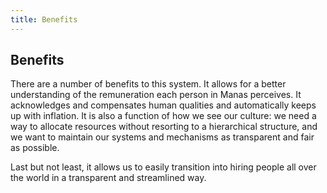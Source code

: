 ```yaml
---
title: Benefits
---
```

## Benefits

There are a number of benefits to this system. It allows for a better understanding of the remuneration each person in Manas perceives. It acknowledges and compensates human qualities and automatically keeps up with inflation. 
It is also a function of how we see our culture: we need a way to allocate resources without resorting to a hierarchical structure, and we want to maintain our systems and mechanisms as transparent and fair as possible.

Last but not least, it allows us to easily transition into hiring people all over the world in a transparent and streamlined way.